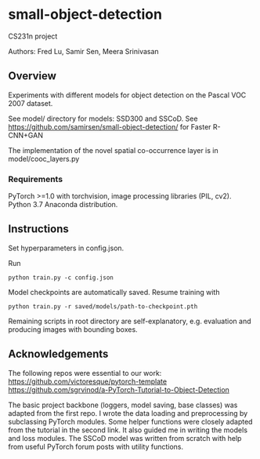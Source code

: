# small-object-detection

CS231n project

Authors: Fred Lu, Samir Sen, Meera Srinivasan

## Overview
Experiments with different models for object detection on the Pascal VOC 2007 dataset.

See model/ directory for models: SSD300 and SSCoD. See <https://github.com/samirsen/small-object-detection/> for Faster R-CNN+GAN

The implementation of the novel spatial co-occurrence layer is in model/cooc_layers.py


### Requirements
PyTorch >=1.0 with torchvision, image processing libraries (PIL, cv2). Python 3.7 Anaconda distribution.

## Instructions
Set hyperparameters in config.json.

Run 
``` 
python train.py -c config.json
```

Model checkpoints are automatically saved. Resume training with 
```
python train.py -r saved/models/path-to-checkpoint.pth
```

Remaining scripts in root directory are self-explanatory, e.g. evaluation and producing images with bounding boxes.


## Acknowledgements
The following repos were essential to our work: 
<https://github.com/victoresque/pytorch-template>
<https://github.com/sgrvinod/a-PyTorch-Tutorial-to-Object-Detection>

The basic project backbone (loggers, model saving, base classes) was adapted from the first repo. I wrote the data loading and preprocessing by subclassing PyTorch modules. Some helper functions were closely adapted from the tutorial in the second link. It also guided me in writing the models and loss modules. The SSCoD model was written from scratch with help from useful PyTorch forum posts with utility functions.


